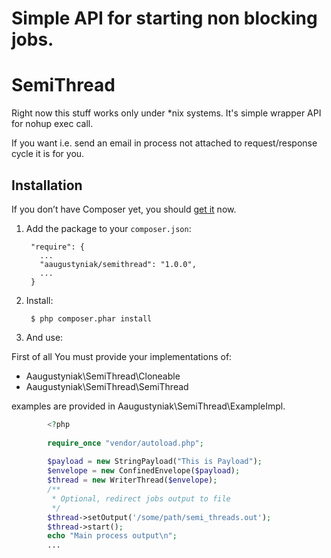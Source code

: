 # Simple API for starting non blocking jobs.

# SemiThread

Right now this stuff works only under *nix systems.
It's simple wrapper API for nohup exec call.

If you want i.e. send an email in process not attached to request/response cycle it is for you.

## Installation 

If you don’t have Composer yet, you should [get it](http://getcomposer.org) now.

1. Add the package to your `composer.json`:

        "require": {
          ...
          "aaugustyniak/semithread": "1.0.0",
          ...
        }

2. Install:

        $ php composer.phar install

3. And use:

First of all You must provide your implementations of:
* Aaugustyniak\SemiThread\Cloneable
* Aaugustyniak\SemiThread\SemiThread

examples are provided in Aaugustyniak\SemiThread\ExampleImpl.
```php
		<?php 
		
		require_once "vendor/autoload.php";
		
		$payload = new StringPayload("This is Payload");
        $envelope = new ConfinedEnvelope($payload);
        $thread = new WriterThread($envelope);
        /**
         * Optional, redirect jobs output to file 
         */ 
        $thread->setOutput('/some/path/semi_threads.out');
        $thread->start();
        echo "Main process output\n";
		...
	
